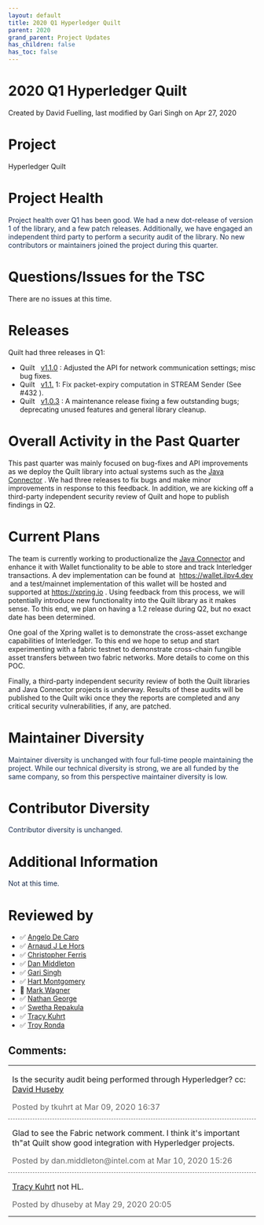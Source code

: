 ```yaml
---
layout: default
title: 2020 Q1 Hyperledger Quilt
parent: 2020
grand_parent: Project Updates
has_children: false
has_toc: false
---
```


# 2020 Q1 Hyperledger Quilt

Created by David Fuelling, last modified by Gari Singh on Apr 27, 2020

# Project

<a href="https://github.com/hyperledger/quilt" class="external-link" rel="nofollow" style="text-decoration: none;">Hyperledger Quilt</a>

# Project Health

<span style="color: rgb(23,43,77);">Project health over Q1 has been
good. We had a new dot-release of version 1 of the library, and a few
patch releases. Additionally, we have engaged an independent third party
to perform a security audit of the library. No new contributors or
maintainers joined the project during this quarter. </span>

# Questions/Issues for the TSC

There are no issues at this time.

# Releases

Quilt had three releases in Q1:

-   Quilt  
<a href="https://github.com/hyperledger/quilt/releases/tag/v1.1.0" class="external-link" rel="nofollow">v1.1.0</a> : Adjusted the API
for network communication settings; misc bug fixes.
-   Quilt  
<a href="https://github.com/hyperledger/quilt/releases/tag/v1.1.0" class="external-link" rel="nofollow">v1.1.</a> 1: <span style="color: rgb(36,41,46);">Fix packet-expiry computation in
STREAM Sender (See   </span>
<a href="https://github.com/hyperledger/quilt/issues/432" class="external-link" rel="nofollow" style="text-decoration: none;text-align: left;">#432</a> <span style="color: rgb(36,41,46);">). </span>
-   Quilt  
<a href="https://github.com/hyperledger/quilt/releases/tag/v1.0.3" class="external-link" rel="nofollow">v1.0.3</a> : A maintenance
release fixing a few outstanding bugs; deprecating unused features
and general library cleanup.

# Overall Activity in the Past Quarter

This past quarter was mainly focused on bug-fixes and API improvements
as we deploy the Quilt library into actual systems such as the
<a href="https://connector.interledger4j.dev/" class="external-link" rel="nofollow">Java Connector</a> . We had three releases to fix bugs
and make minor improvements in response to this feedback. In addition,
we are kicking off a third-party independent security review of Quilt
and hope to publish findings in Q2.

# Current Plans

The team is currently working to productionalize the
<a href="https://connector.interledger4j.dev/" class="external-link" rel="nofollow">Java Connector</a> and enhance it with Wallet
functionality to be able to store and track Interledger transactions. A
dev implementation can be found at 
<a href="https://wallet.ilpv4.dev" class="external-link" rel="nofollow">https://wallet.ilpv4.dev</a>  and a test/mainnet
implementation of this wallet will be hosted and supported at <a href="https://xpring.io" class="external-link" rel="nofollow">https://xpring.io</a> . Using feedback from this process,
we will potentially introduce new functionality into the Quilt library
as it makes sense. To this end, we plan on having a 1.2 release during
Q2, but no exact date has been determined.

One goal of the Xpring wallet is to demonstrate the cross-asset exchange
capabilities of Interledger. To this end we hope to setup and start
experimenting with a fabric testnet to demonstrate cross-chain fungible
asset transfers between two fabric networks. More details to come on
this POC.

Finally, a third-party independent security review of both the Quilt
libraries and Java Connector projects is underway. Results of these
audits will be published to the Quilt wiki once they the reports are
completed and any critical security vulnerabilities, if any, are
patched.

# Maintainer Diversity

<span style="color: rgb(23,43,77);">Maintainer diversity is unchanged
with four full-time people maintaining the project. While our technical
diversity is strong, we are all funded by the same company, so from this
perspective maintainer diversity is low. </span>

# Contributor Diversity

<span style="color: rgb(23,43,77);">Contributor diversity is unchanged.</span>

# Additional Information

<span style="color: rgb(23,43,77);">Not at this time. </span>

# Reviewed by
-   ✅ <a href="https://wiki.hyperledger.org/display/~angelo.decaro" class="confluence-userlink user-mention" data-username="angelo.decaro" data-linked-resource-id="16327529" data-linked-resource-version="1" data-linked-resource-type="userinfo" data-base-url="https://wiki.hyperledger.org">Angelo De Caro</a>
-   ✅ <a href="https://wiki.hyperledger.org/display/~lehors" class="confluence-userlink user-mention" data-username="lehors" data-linked-resource-id="2394240" data-linked-resource-version="1" data-linked-resource-type="userinfo" data-base-url="https://wiki.hyperledger.org">Arnaud J Le Hors</a>
-   ✅ <a href="https://wiki.hyperledger.org/display/~ChristopherFerris" class="confluence-userlink user-mention" data-username="ChristopherFerris" data-linked-resource-id="2392402" data-linked-resource-version="1" data-linked-resource-type="userinfo" data-base-url="https://wiki.hyperledger.org">Christopher Ferris</a>
-   ✅
<a href="https://wiki.hyperledger.org/display/~dan.middleton@intel.com" class="confluence-userlink user-mention" data-username="dan.middleton@intel.com" data-linked-resource-id="6427025" data-linked-resource-version="2" data-linked-resource-type="userinfo" data-base-url="https://wiki.hyperledger.org">Dan Middleton</a>
-   ✅ <a href="https://wiki.hyperledger.org/display/~mastersingh24" class="confluence-userlink user-mention" data-username="mastersingh24" data-linked-resource-id="16321659" data-linked-resource-version="1" data-linked-resource-type="userinfo" data-base-url="https://wiki.hyperledger.org">Gari Singh</a>
-   ✅ <a href="https://wiki.hyperledger.org/display/~hartm" class="confluence-userlink user-mention" data-username="hartm" data-linked-resource-id="6422922" data-linked-resource-version="1" data-linked-resource-type="userinfo" data-base-url="https://wiki.hyperledger.org">Hart Montgomery</a>
-   🔲 <a href="https://wiki.hyperledger.org/display/~mwagner" class="confluence-userlink user-mention" data-username="mwagner" data-linked-resource-id="5505170" data-linked-resource-version="1" data-linked-resource-type="userinfo" data-base-url="https://wiki.hyperledger.org">Mark Wagner</a>
-   ✅ <a href="https://wiki.hyperledger.org/display/~nage" class="confluence-userlink user-mention" data-username="nage" data-linked-resource-id="2393038" data-linked-resource-version="1" data-linked-resource-type="userinfo" data-base-url="https://wiki.hyperledger.org">Nathan George</a>
-   ✅ <a href="https://wiki.hyperledger.org/display/~swetharepakula" class="confluence-userlink user-mention" data-username="swetharepakula" data-linked-resource-id="5505323" data-linked-resource-version="1" data-linked-resource-type="userinfo" data-base-url="https://wiki.hyperledger.org">Swetha Repakula</a>
-   ✅ <a href="https://wiki.hyperledger.org/display/~tkuhrt" class="confluence-userlink user-mention" data-username="tkuhrt" data-linked-resource-id="1180151" data-linked-resource-version="2" data-linked-resource-type="userinfo" data-base-url="https://wiki.hyperledger.org">Tracy Kuhrt</a>
-   ✅ <a href="https://wiki.hyperledger.org/display/~troyronda" class="confluence-userlink user-mention" data-username="troyronda" data-linked-resource-id="9110618" data-linked-resource-version="2" data-linked-resource-type="userinfo" data-base-url="https://wiki.hyperledger.org">Troy Ronda</a>



## Comments:

<table data-border="0" width="100%">
<colgroup>
<col style="width: 100%" />
</colgroup>
<tbody>
<tr class="odd">
<td><span id="comment-31195421"></span>
<p>Is the security audit being performed through Hyperledger? cc: <a href="https://wiki.hyperledger.org/display/~dhuseby" class="confluence-userlink user-mention" data-username="dhuseby" data-linked-resource-id="2392216" data-linked-resource-version="2" data-linked-resource-type="userinfo" data-base-url="https://wiki.hyperledger.org">David Huseby</a></p>
<div class="smallfont" data-align="left" style="color: #666666; width: 98%; margin-bottom: 10px;">
 Posted by tkuhrt at Mar
09, 2020 16:37 </div ></td>
</tr>
<tr class="even">
<td style="border-top: 1px dashed #666666"><span id="comment-31195525"></span>
<p>Glad to see the Fabric network comment. I think it's important th"at Quilt show good integration with Hyperledger projects.</p>
<div class="smallfont" data-align="left" style="color: #666666; width: 98%; margin-bottom: 10px;">
Posted by dan.middleton@intel.com at Mar 10, 2020 15:26 </div ></td>
</tr>
<tr class="odd">
<td style="border-top: 1px dashed #666666"><span id="comment-31201488"></span>
<p><a href="https://wiki.hyperledger.org/display/~tkuhrt" class="confluence-userlink user-mention" data-username="tkuhrt" data-linked-resource-id="1180151" data-linked-resource-version="2" data-linked-resource-type="userinfo" data-base-url="https://wiki.hyperledger.org">Tracy Kuhrt</a> not HL.</p>
<div class="smallfont" data-align="left" style="color: #666666; width: 98%; margin-bottom: 10px;">
Posted by dhuseby at May 29, 2020 20:05 </div ></td>
</tr>
</tbody>
</table>




